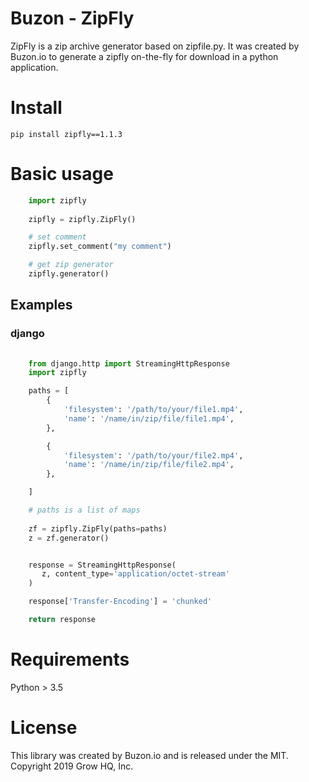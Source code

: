 # Buzon - ZipFly

ZipFly is a zip archive generator based on zipfile.py.
It was created by Buzon.io to generate a zipfly on-the-fly for download in a python application.


# Install
    pip install zipfly==1.1.3

# Basic usage

```python
    import zipfly
        
    zipfly = zipfly.ZipFly()

    # set comment
    zipfly.set_comment("my comment")

    # get zip generator
    zipfly.generator()

```

## Examples

### django

```python
    
    from django.http import StreamingHttpResponse
    import zipfly

    paths = [
        {
            'filesystem': '/path/to/your/file1.mp4',
            'name': '/name/in/zip/file/file1.mp4', 
        },

        {
            'filesystem': '/path/to/your/file2.mp4',
            'name': '/name/in/zip/file/file2.mp4', 
        },        

    ]

    # paths is a list of maps
        
    zf = zipfly.ZipFly(paths=paths)
    z = zf.generator()


    response = StreamingHttpResponse(
       z, content_type='application/octet-stream'
    )          

    response['Transfer-Encoding'] = 'chunked'

    return response 
```


# Requirements
Python > 3.5

# License
This library was created by Buzon.io and is released under the MIT. Copyright 2019 Grow HQ, Inc.